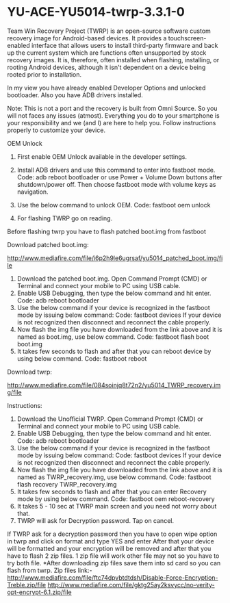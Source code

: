 # YU-ACE-YU5014-twrp-3.3.1-0
Team Win Recovery Project (TWRP) is an open-source software custom recovery image for Android-based devices. It provides a touchscreen-enabled interface that allows users to install third-party firmware and back up the current system which are functions often unsupported by stock recovery images. It is, therefore, often installed when flashing, installing, or rooting Android devices, although it isn't dependent on a device being rooted prior to installation.

In my view you have already enabled Developer Options and unlocked bootloader. Also you have ADB drivers installed.

Note: This is not a port and the recovery is built from Omni Source. So you will not faces any issues (atmost). Everything you do to your smartphone is your responsibility and we (and I) are here to help you. Follow instructions properly to customize your device.

OEM Unlock

1. First enable OEM Unlock available in the developer settings.
2. Install ADB drivers and use this command to enter into fastboot mode.
Code:
adb reboot bootloader
or
use Power + Volume Down buttons after shutdown/power off. Then choose fastboot mode with volume keys as navigation.​

3. Use the below command to unlock OEM.
Code:
fastboot oem unlock
4. For flashing TWRP go on reading.

Before flashing twrp you have to flash patched boot.img from fastboot

Download patched boot.img:

http://www.mediafire.com/file/i6p2h9le6ugrsaf/yu5014_patched_boot.img/file

1. Download the patched boot.img. Open Command Prompt (CMD) or Terminal and connect your mobile to PC using USB cable.
2. Enable USB Debugging, then type the below command and hit enter.
Code:
adb reboot bootloader
3. Use the below command if your device is recognized in the fastboot mode by issuing below command:
Code:
fastboot devices
If your device is not recognized then disconnect and reconnect the cable properly.
4. Now flash the img file you have downloaded from the link above and it is named as boot.img, use below command.
Code:
fastboot flash boot boot.img
5. It takes few seconds to flash and after that you can reboot device by using below command.
Code: fastboot reboot

Download twrp:

http://www.mediafire.com/file/084soinjq8t72n2/yu5014_TWRP_recovery.img/file

Instructions:

1. Download the Unofficial TWRP. Open Command Prompt (CMD) or Terminal and connect your mobile to PC using USB cable.
2. Enable USB Debugging, then type the below command and hit enter.
Code:
adb reboot bootloader
3. Use the below command if your device is recognized in the fastboot mode by issuing below command:
Code:
fastboot devices
If your device is not recognized then disconnect and reconnect the cable properly.
4. Now flash the img file you have downloaded from the link above and it is named as TWRP_recovery.img, use below command.
Code:
fastboot flash recovery TWRP_recovery.img
5. It takes few seconds to flash and after that you can enter Recovery mode by using below command.
Code:
fastboot oem reboot-recovery
6. It takes 5 - 10 sec at TWRP main screen and you need not worry about that.
7. TWRP will ask for Decryption password. Tap on cancel.

If TWRP ask for a decryption password then you have to open wipe option in twrp and click on format and type YES and enter
After that your device will be formatted and your encryption will be removed and after that you have to flash 2 zip files. 1 zip file will work other file may not so you have to try both file.
*After downloading zip files save them into sd card so you can flash from twrp.
Zip files link:-
http://www.mediafire.com/file/ftc74dpvbtdtdsh/Disable-Force-Encryption-Treble.zip/file
http://www.mediafire.com/file/gktg25ay2ksvycc/no-verity-opt-encrypt-6.1.zip/file
